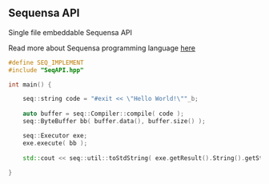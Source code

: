 ## Sequensa API
Single file embeddable Sequensa API 

Read more about Sequensa programming language [here](http://darktree.net/projects/sequensa/)

```C++
#define SEQ_IMPLEMENT
#include "SeqAPI.hpp"

int main() {

	seq::string code = "#exit << \"Hello World!\""_b;
	
	auto buffer = seq::Compiler::compile( code );
	seq::ByteBuffer bb( buffer.data(), buffer.size() );

	seq::Executor exe;
	exe.execute( bb );
	
	std::cout << seq::util::toStdString( exe.getResult().String().getString() );
	
}
```